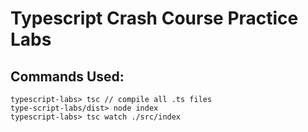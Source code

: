 # Typescript Crash Course Practice Labs

## Commands Used:
```
typescript-labs> tsc // compile all .ts files
type-script-labs/dist> node index
typescript-labs> tsc watch ./src/index
```